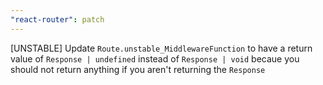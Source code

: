 ```yaml
---
"react-router": patch
---
```


[UNSTABLE] Update `Route.unstable_MiddlewareFunction` to have a return value of `Response | undefined` instead of `Response | void` becaue you should not return anything if you aren't returning the `Response`
